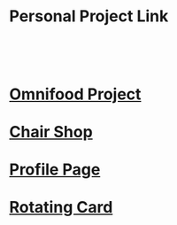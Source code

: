 <h1>Personal Project Link<h1>
<br/>
<br/>
<a href="https://vrushantbhanderi.github.io/Omnifood/">Omnifood Project</a>
<br/>
<br/>
<a href="https://vrushantbhanderi.github.io/Design-fundamental-v2/">Chair Shop</a>
<br/>
<br/>
<a href="https://vrushantbhanderi.github.io/react-portfolio/">Profile Page</a>
<br/>
<br/>
<a href="https://vrushantbhanderi.github.io/Rotate-card/">Rotating Card</a>
